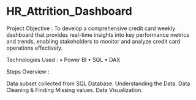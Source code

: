 # HR_Attrition_Dashboard

Project Objective :
To develop a comprehensive credit card weekly dashboard that provides real-time insights into key performance metrics and trends, enabling stakeholders to monitor and analyze credit card operations effectively.

Technologies Used :
• Power BI
• SQL
• DAX

Steps Overview :

Data subset collected from SQL Database.
Understanding the Data.
Data Cleaning & Finding Missing values.
Data Visualization.
